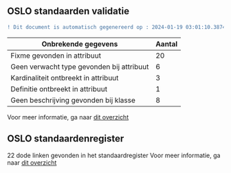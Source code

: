 ## OSLO standaarden validatie
```diff
! Dit document is automatisch gegenereerd op : 2024-01-19 03:01:10.387488
```

| Onbrekende gegevens               | Aantal  |
| ----------------------------              | --------------------------  |
| Fixme gevonden in attribuut               | 20  |
| Geen verwacht type gevonden bij attribuut | 6  |
| Kardinaliteit ontbreekt in attribuut      | 3  |
| Definitie ontbreekt in attribuut          | 1  |
| Geen beschrijving gevonden bij klasse     | 8  |

Voor meer informatie, ga naar [dit overzicht](output/controle_applicatieprofiel.md)

## OSLO standaardenregister

22 dode linken gevonden in het standaardregister
Voor meer informatie, ga naar [dit overzicht](output/dead_links.md)